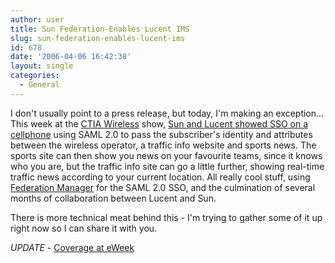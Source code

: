 ```yaml
---
author: user
title: Sun Federation-Enables Lucent IMS
slug: sun-federation-enables-lucent-ims
id: 678
date: '2006-04-06 16:42:38'
layout: single
categories:
  - General
---
```


I don't usually point to a press release, but today, I'm making an exception... This week at the [CTIA Wireless](http://www.ctiawireless.com/) show, [Sun and Lucent showed SSO on a cellphone](http://www.lucent.com/press/0406/060405.cob.html) using SAML 2.0 to pass the subscriber's identity and attributes between the wireless operator, a traffic info website and sports news. The sports site can then show you news on your favourite teams, since it knows who you are, but the traffic info site can go a little further, showing real-time traffic news according to your current location. All really cool stuff, using [Federation Manager](http://www.sun.com/software/products/federation_mgr/index.xml) for the SAML 2.0 SSO, and the culmination of several months of collaboration between Lucent and Sun.

There is more technical meat behind this - I'm trying to gather some of it up right now so I can share it with you.

_UPDATE_ - [Coverage at eWeek](http://www.eweek.com/article2/0,1759,1946633,00.asp)